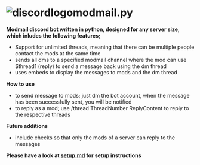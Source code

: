 # ![discordlogo](https://img.icons8.com/fluent/56/000000/discord-new-logo.png)modmail.py

**Modmail discord bot written in python, designed for any server size, which inludes the following features;**
* Support for unlimited threads, meaning that there can be multiple people contact the mods at the same time
* sends all dms to a specified modmail channel where the mod can use $thread1 (reply) to send a message back using the dm thread
* uses embeds to display the messages to mods and the dm thread

**How to use**
* to send message to mods; just dm the bot account, when the message has been successfully sent, you will be notified
* to reply as a mod; use /thread ThreadNumber ReplyContent to reply to the respective threads 

**Future additions**
* include checks so that only the mods of a server can reply to the messages

**Please have a look at [setup.md](./setup.md) for setup instructions**
